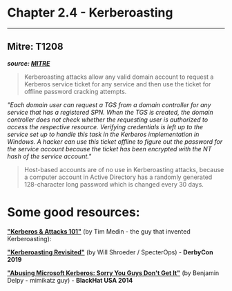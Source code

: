 # Chapter 2.4 - Kerberoasting 
----
Mitre: T1208
--
***source: [MITRE](https://attack.mitre.org/techniques/T1208/)***

>Kerberoasting attacks allow any valid domain account to request a Kerberos service ticket for any service and then use the ticket for offline password cracking attempts. 

_"Each domain user can request a TGS from a domain controller for any service that has a registered SPN. When the TGS is created, the domain controller does not check whether the requesting user is authorized to access the respective resource. Verifying credentials is left up to the service set up to handle this task in the Kerberos implementation in Windows. A hacker can use this ticket offline to figure out the password for the service account because the ticket has been encrypted with the NT hash of the service account."_

> Host-based accounts are of no use in Kerberoasting attacks, because a computer account in Active Directory has a randomly generated 128-character long password which is changed every 30 days.

Some good resources:
===

__["Kerberos & Attacks 101"](https://www.youtube.com/watch?v=IBeUz7zMN24&list=WL&index=3&t=5s)__ (by Tim Medin - the guy that invented Kerberoasting):  

__["Kerberoasting Revisited"](https://www.youtube.com/watch?v=yrMGRhyoyGs)__ (by Will Shroeder / SpecterOps) - **DerbyCon 2019** 

__["Abusing Microsoft Kerberos: Sorry You Guys Don't Get It"](https://www.youtube.com/watch?v=lJQn06QLwEw&t=9s)__ (by Benjamin Delpy - mimikatz guy) - **BlackHat USA 2014** 

 


